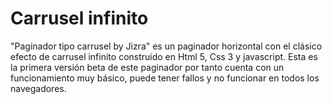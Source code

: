 # Carrusel infinito
"Paginador tipo carrusel by Jizra" es un paginador horizontal con el clásico efecto de carrusel infinito construido en Html 5, Css 3 y javascript. Esta es la primera versión beta de este paginador por tanto cuenta con un funcionamiento muy básico, puede tener fallos y no funcionar en todos los navegadores.